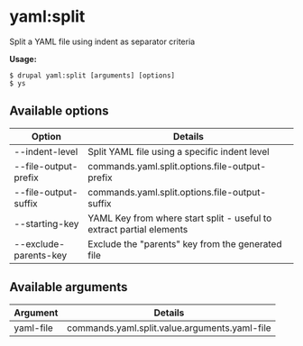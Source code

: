 # yaml:split
Split a YAML file using indent as separator criteria

**Usage:**
```
$ drupal yaml:split [arguments] [options] 
$ ys  
```

## Available options
Option | Details
-------|-------------
--indent-level | Split YAML file using a specific indent level
--file-output-prefix | commands.yaml.split.options.file-output-prefix
--file-output-suffix | commands.yaml.split.options.file-output-suffix
--starting-key | YAML Key from where start split - useful to extract partial elements
--exclude-parents-key | Exclude the "parents" key from the generated file

## Available arguments
Argument | Details
---------|-------------
yaml-file | commands.yaml.split.value.arguments.yaml-file
